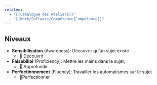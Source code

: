 ```yaml
---
relates:
  - "[[Catalogue des Ateliers]]"
  - "[[Work/Software/Compétence|Compétence]]"
---
```

## Niveaux
- **Sensibilisation** (Awareness): Découvrir qu’un sujet existe
	- 🔭 Découvrir
- **Faisabilité** (Proficiency): Mettre les mains dans le sujet,
	- 🤿 Approfondir
- **Perfectionnement** (Fluency): Travailler les automatismes sur le sujet
	- 🔬Perfectionner